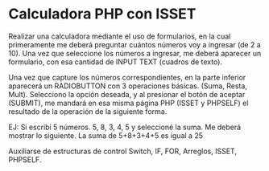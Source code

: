 # Calculadora PHP con ISSET

Realizar una calculadora mediante el uso de formularios, en la cual primeramente me deberá preguntar cuántos números voy a ingresar (de 2 a 10).
Una vez que seleccione los números a ingresar, me deberá aparecer un formulario, con esa cantidad de INPUT TEXT (cuadros de texto).

Una vez que capture los números correspondientes, en la parte inferior aparecerá un RADIOBUTTON con 3 operaciones básicas. (Suma, Resta, Mult).
Selecciono la opción deseada, y al presionar el botón de aceptar (SUBMIT), me mandará en esa misma página PHP (ISSET y PHPSELF) el resultado de la operación de la siguiente forma.

EJ:
Si escribí 5 números. 5, 8, 3, 4, 5 y seleccioné la suma. Me deberá mostrar lo siguiente.
La suma de 5+8+3+4+5 es igual a 25

Auxiliarse de estructuras de control Switch, IF, FOR, Arreglos, ISSET, PHPSELF.
